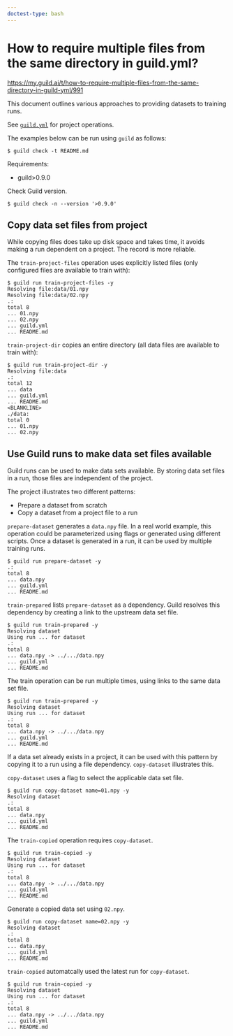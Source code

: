 ```yaml
---
doctest-type: bash
---
```


# How to require multiple files from the same directory in guild.yml?

https://my.guild.ai/t/how-to-require-multiple-files-from-the-same-directory-in-guild-yml/991

This document outlines various approaches to providing datasets to
training runs.

See [`guild.yml`](guild.yml) for project operations.

The examples below can be run using `guild` as follows:

```
$ guild check -t README.md
```

Requirements:

- guild>0.9.0

Check Guild version.

    $ guild check -n --version '>0.9.0'

## Copy data set files from project

While copying files does take up disk space and takes time, it avoids
making a run dependent on a project. The record is more reliable.

The `train-project-files` operation uses explicitly listed files (only
configured files are available to train with):

    $ guild run train-project-files -y
    Resolving file:data/01.npy
    Resolving file:data/02.npy
    .:
    total 8
    ... 01.npy
    ... 02.npy
    ... guild.yml
    ... README.md

`train-project-dir` copies an entire directory (all data files are
available to train with):

    $ guild run train-project-dir -y
    Resolving file:data
    .:
    total 12
    ... data
    ... guild.yml
    ... README.md
    <BLANKLINE>
    ./data:
    total 0
    ... 01.npy
    ... 02.npy

## Use Guild runs to make data set files available

Guild runs can be used to make data sets available. By storing data
set files in a run, those files are independent of the project.

The project illustrates two different patterns:

- Prepare a dataset from scratch
- Copy a dataset from a project file to a run

`prepare-dataset` generates a `data.npy` file. In a real world
example, this operation could be parameterized using flags or
generated using different scripts. Once a dataset is generated in a
run, it can be used by multiple training runs.

    $ guild run prepare-dataset -y
    .:
    total 8
    ... data.npy
    ... guild.yml
    ... README.md

`train-prepared` lists `prepare-dataset` as a dependency. Guild
resolves this dependency by creating a link to the upstream data set
file.

    $ guild run train-prepared -y
    Resolving dataset
    Using run ... for dataset
    .:
    total 8
    ... data.npy -> ../.../data.npy
    ... guild.yml
    ... README.md

The train operation can be run multiple times, using links to the same
data set file.

    $ guild run train-prepared -y
    Resolving dataset
    Using run ... for dataset
    .:
    total 8
    ... data.npy -> ../.../data.npy
    ... guild.yml
    ... README.md

If a data set already exists in a project, it can be used with this
pattern by copying it to a run using a file dependency. `copy-dataset`
illustrates this.

`copy-dataset` uses a flag to select the applicable data set file.

    $ guild run copy-dataset name=01.npy -y
    Resolving dataset
    .:
    total 8
    ... data.npy
    ... guild.yml
    ... README.md

The `train-copied` operation requires `copy-dataset`.

    $ guild run train-copied -y
    Resolving dataset
    Using run ... for dataset
    .:
    total 8
    ... data.npy -> ../.../data.npy
    ... guild.yml
    ... README.md

Generate a copied data set using `02.npy`.

    $ guild run copy-dataset name=02.npy -y
    Resolving dataset
    .:
    total 8
    ... data.npy
    ... guild.yml
    ... README.md

`train-copied` automatcally used the latest run for `copy-dataset`.

    $ guild run train-copied -y
    Resolving dataset
    Using run ... for dataset
    .:
    total 8
    ... data.npy -> ../.../data.npy
    ... guild.yml
    ... README.md
